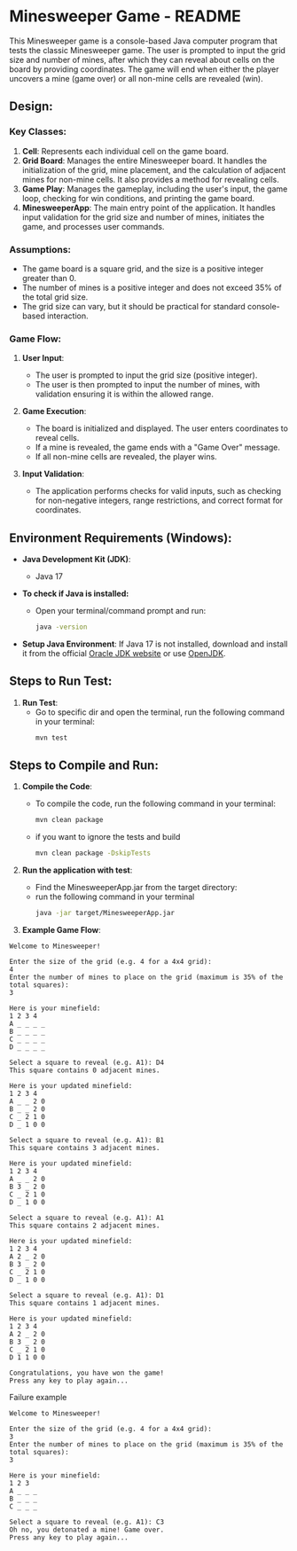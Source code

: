 # Minesweeper Game - README
This Minesweeper game is a console-based Java computer program that tests  the classic Minesweeper game.
The user is prompted to input the grid size and number of mines, after which they can reveal  about cells on the board by providing coordinates.
The game will end when either the player uncovers a mine (game over) or all non-mine cells are revealed (win).

## Design:

### Key Classes:
1. **Cell**: Represents each individual cell on the game board.
2. **Grid Board**: Manages the entire Minesweeper board. It handles the initialization of the grid, mine placement, and the calculation of adjacent mines for non-mine cells. It also provides a method for revealing cells.
3. **Game Play**: Manages the gameplay, including the user's input, the game loop, checking for win conditions, and printing the game board.
4. **MinesweeperApp**: The main entry point of the application. It handles input validation for the grid size and number of mines, initiates the game, and processes user commands.

### Assumptions:
- The game board is a square grid, and the size is a positive integer greater than 0.
- The number of mines is a positive integer and does not exceed 35% of the total grid size.
- The grid size can vary, but it should be practical for standard console-based interaction.

### Game Flow:
1. **User Input**:
    - The user is prompted to input the grid size (positive integer).
    - The user is then prompted to input the number of mines, with validation ensuring it is within the allowed range.

2. **Game Execution**:
    - The board is initialized and displayed. The user enters coordinates to reveal cells.
    - If a mine is revealed, the game ends with a "Game Over" message.
    - If all non-mine cells are revealed, the player wins.

3. **Input Validation**:
    - The application performs checks for valid inputs, such as checking for non-negative integers, range restrictions, and correct format for coordinates.

## Environment Requirements (Windows):
- **Java Development Kit (JDK)**:
    - Java 17

- **To check if Java is installed:**
    - Open your terminal/command prompt and run:
      ```bash
      java -version
      ```
- **Setup Java Environment**:
  If Java 17 is not installed, download and install it from the official [Oracle JDK website](https://www.oracle.com/java/technologies/javase-jdk11-downloads.html) or use [OpenJDK](https://adoptopenjdk.net/).


## Steps to Run Test:
1. **Run Test**:
    - Go to specific dir and open the terminal, run the following command in your terminal:
      ```bash
      mvn test
      ```
      
## Steps to Compile and Run:
1. **Compile the Code**:
    - To compile the code, run the following command in your terminal:
      ```bash
      mvn clean package
      ```
    - if you want to ignore the tests and build
      ```bash
      mvn clean package -DskipTests
      ```

2. **Run the application with test**:
    - Find the MinesweeperApp.jar from the target directory:
    - run the following command in your terminal
      ```bash
      java -jar target/MinesweeperApp.jar
      ```
3. **Example Game Flow**:
```text
Welcome to Minesweeper!

Enter the size of the grid (e.g. 4 for a 4x4 grid):
4
Enter the number of mines to place on the grid (maximum is 35% of the total squares):
3

Here is your minefield:
1 2 3 4
A _ _ _ _
B _ _ _ _
C _ _ _ _
D _ _ _ _

Select a square to reveal (e.g. A1): D4
This square contains 0 adjacent mines.

Here is your updated minefield:
1 2 3 4
A _ _ 2 0
B _ _ 2 0
C _ 2 1 0
D _ 1 0 0

Select a square to reveal (e.g. A1): B1
This square contains 3 adjacent mines.

Here is your updated minefield:
1 2 3 4
A _ _ 2 0
B 3 _ 2 0
C _ 2 1 0
D _ 1 0 0

Select a square to reveal (e.g. A1): A1
This square contains 2 adjacent mines.

Here is your updated minefield:
1 2 3 4
A 2 _ 2 0
B 3 _ 2 0
C _ 2 1 0
D _ 1 0 0

Select a square to reveal (e.g. A1): D1
This square contains 1 adjacent mines.

Here is your updated minefield:
1 2 3 4
A 2 _ 2 0
B 3 _ 2 0
C _ 2 1 0
D 1 1 0 0

Congratulations, you have won the game!
Press any key to play again...
```
Failure example
```
Welcome to Minesweeper!

Enter the size of the grid (e.g. 4 for a 4x4 grid):
3
Enter the number of mines to place on the grid (maximum is 35% of the total squares):
3

Here is your minefield:
1 2 3
A _ _ _
B _ _ _
C _ _ _

Select a square to reveal (e.g. A1): C3
Oh no, you detonated a mine! Game over.
Press any key to play again...
```